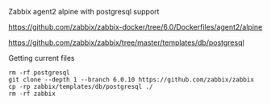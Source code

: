 Zabbix agent2 alpine with postgresql support

https://github.com/zabbix/zabbix-docker/tree/6.0/Dockerfiles/agent2/alpine

https://github.com/zabbix/zabbix/tree/master/templates/db/postgresql


Getting current files
```
rm -rf postgresql
git clone --depth 1 --branch 6.0.10 https://github.com/zabbix/zabbix
cp -rp zabbix/templates/db/postgresql ./
rm -rf zabbix
```
